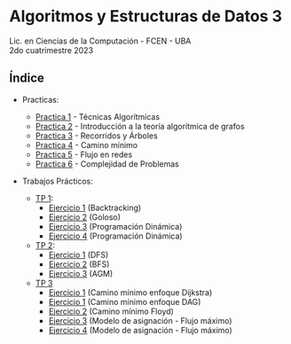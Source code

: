 # Algoritmos y Estructuras de Datos 3

Lic. en Ciencias de la Computación - FCEN - UBA\
2do cuatrimestre 2023

## Índice
- Practicas:
    - [Practica 1](practicas/practica%201/) - Técnicas Algorítmicas
    - [Practica 2](practicas/practica%202/) - Introducción a la teoría algorítmica de grafos
    - [Practica 3](practicas/practica%203/) - Recorridos y Árboles
    - [Practica 4](practicas/practica%204/) - Camino mínimo
    - [Practica 5](practicas/practica%205/) - Flujo en redes
    - [Practica 6](practicas/practica%206/) - Complejidad de Problemas

- Trabajos Prácticos:
    - [TP 1](tps/1_tp/enunciado.pdf):
        - [Ejercicio 1](tps/1_tp/Ejercicio_1.cpp) (Backtracking)
        - [Ejercicio 2](tps/1_tp/Ejercicio_2.cpp) (Goloso)
        - [Ejercicio 3](tps/1_tp/Ejercicio_3.cpp) (Programación Dinámica)
        - [Ejercicio 4](tps/1_tp/Ejercicio_4.cpp) (Programación Dinámica)
    - [TP 2](tps/2_tp/enunciado.pdf):
        - [Ejercicio 1](tps/2_tp/Ejercicio_1.cpp) (DFS)
        - [Ejercicio 2](tps/2_tp/Ejercicio_2.cpp) (BFS)
        - [Ejercicio 3](tps/2_tp/Ejercicio_3.cpp) (AGM)
    - [TP 3](tps/3_tp/enunciado.pdf)
        - [Ejercicio 1](tps/3_tp/Ejercicio_1_dijk.cpp) (Camino mínimo enfoque Dijkstra)
        - [Ejercicio 1](tps/3_tp/Ejercicio_1_dp.cpp) (Camino mínimo enfoque DAG)
        - [Ejercicio 2](tps/3_tp/Ejercicio_2.cpp) (Camino mínimo Floyd)
        - [Ejercicio 3](tps/3_tp/Ejercicio_3.cpp) (Modelo de asignación - Flujo máximo)
        - [Ejercicio 4](tps/3_tp/Ejercicio_4.cpp) (Modelo de asignación - Flujo máximo)
